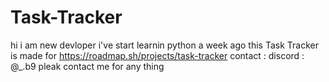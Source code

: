 # Task-Tracker
hi i am new devloper i've start learnin python a week ago
this Task Tracker is made for https://roadmap.sh/projects/task-tracker
contact :
discord : @_.b9 
pleak contact me for any thing
